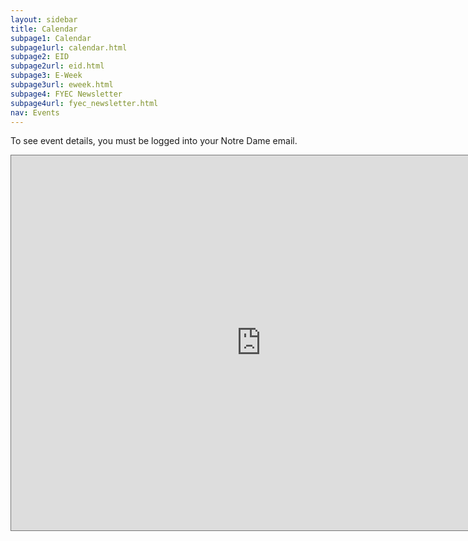 ```yaml
---
layout: sidebar
title: Calendar
subpage1: Calendar
subpage1url: calendar.html
subpage2: EID
subpage2url: eid.html
subpage3: E-Week
subpage3url: eweek.html
subpage4: FYEC Newsletter
subpage4url: fyec_newsletter.html
nav: Events
---
```

To see event details, you must be logged into your Notre Dame email.
<div class="calendar-container">
<iframe src="https://calendar.google.com/calendar/embed?height=600&wkst=1&bgcolor=%23ffffff&ctz=America%2FNew_York&src=ZWxjQG5kLmVkdQ&src=bmQuZWR1X25tNnB1b3U4MnB0cDZ2aDY5N2lsY2N1bW40QGdyb3VwLmNhbGVuZGFyLmdvb2dsZS5jb20&color=%2344a703&color=%23F6BF26" style="border:solid 1px #777" width="800" height="600" frameborder="0" scrolling="no"></iframe>
</div>
